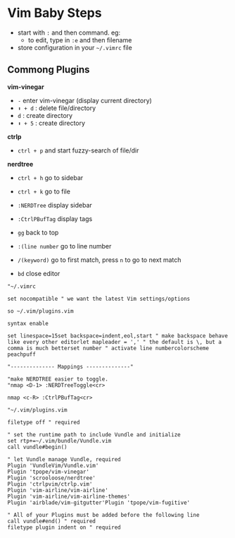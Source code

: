 # Vim Baby Steps
- start with `:` and then command. eg:
  - to edit, type in `:e` and then filename
- store configuration in your `~/.vimrc` file

## Commong Plugins
**vim-vinegar** 
- `-` enter vim-vinegar (display current directory)
- `⬆ + d` : delete file/directory
- `d` : create directory
- `⬆ + 5` : create directory

**ctrlp**
- `ctrl + p` and start fuzzy-search of file/dir

**nerdtree**
- `ctrl + h` go to sidebar
- `ctrl + k` go to file
- `:NERDTree` display sidebar
- `:CtrlPBufTag` display tags


- `gg` back to top
- `:(line number` go to line number
- `/(keyword)` go to first match, press `n` to go to next match
- `bd` close editor


```
"~/.vimrc

set nocompatible " we want the latest Vim settings/options

so ~/.vim/plugins.vim

syntax enable

set linespace=15set backspace=indent,eol,start " make backspace behave like every other editorlet mapleader = ',' " the default is \, but a comma is much betterset number " activate line numbercolorscheme peachpuff

"-------------- Mappings --------------"

"make NERDTREE easier to toggle.
"nmap <D-1> :NERDTreeToggle<cr>

nmap <c-R> :CtrlPBufTag<cr>
```

```
"~/.vim/plugins.vim

filetype off " required

" set the runtime path to include Vundle and initialize
set rtp+=~/.vim/bundle/Vundle.vim
call vundle#begin()

" let Vundle manage Vundle, required
Plugin 'VundleVim/Vundle.vim'
Plugin 'tpope/vim-vinegar'
Plugin 'scrooloose/nerdtree'
Plugin 'ctrlpvim/ctrlp.vim'
Plugin 'vim-airline/vim-airline'
Plugin 'vim-airline/vim-airline-themes'
Plugin 'airblade/vim-gitgutter'Plugin 'tpope/vim-fugitive'

" All of your Plugins must be added before the following line
call vundle#end() " required
filetype plugin indent on " required

```